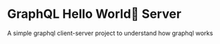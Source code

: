 # GraphQL Hello World👋 Server 
A simple graphql client-server project to understand how graphql works